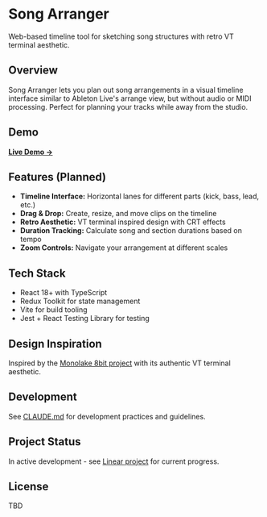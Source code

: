 # Song Arranger

Web-based timeline tool for sketching song structures with retro VT terminal aesthetic.

## Overview

Song Arranger lets you plan out song arrangements in a visual timeline interface similar to Ableton Live's arrange view, but without audio or MIDI processing. Perfect for planning your tracks while away from the studio.

## Demo

[**Live Demo →**](https://resynthesize.github.io/song-arranger)

## Features (Planned)

- **Timeline Interface:** Horizontal lanes for different parts (kick, bass, lead, etc.)
- **Drag & Drop:** Create, resize, and move clips on the timeline
- **Retro Aesthetic:** VT terminal inspired design with CRT effects
- **Duration Tracking:** Calculate song and section durations based on tempo
- **Zoom Controls:** Navigate your arrangement at different scales

## Tech Stack

- React 18+ with TypeScript
- Redux Toolkit for state management
- Vite for build tooling
- Jest + React Testing Library for testing

## Design Inspiration

Inspired by the [Monolake 8bit project](https://roberthenke.com/concerts/monolake8bit.html) with its authentic VT terminal aesthetic.

## Development

See [CLAUDE.md](./CLAUDE.md) for development practices and guidelines.

## Project Status

In active development - see [Linear project](https://linear.app/gamedevs/project/song-arranger-f4f223461148) for current progress.

## License

TBD

